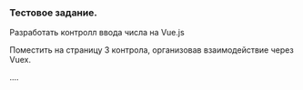 ### Тестовое задание.

Разработать контролл ввода числа на Vue.js

Поместить на страницу 3 контрола, организовав взаимодействие через Vuex.

....
